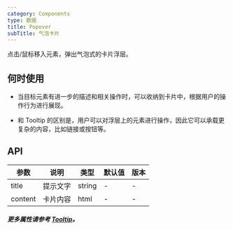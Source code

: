 ```yaml
---
category: Components
type: 数据
title: Popover
subTitle: 气泡卡片
---
```


点击/鼠标移入元素，弹出气泡式的卡片浮层。

## 何时使用
- 当目标元素有进一步的描述和相关操作时，可以收纳到卡片中，根据用户的操作行为进行展现。

- 和 Tooltip 的区别是，用户可以对浮层上的元素进行操作，因此它可以承载更复杂的内容，比如链接或按钮等。
  

## API
| 参数    | 说明     | 类型   | 默认值 | 版本 |
| ------- | -------- | ------ | ------ | ---- |
| title   | 提示文字 | string | -      | -    |
| content | 卡片内容 | html   | -      | -    |


##### 更多属性请参考 [Tooltip](/components/tooltip/#API)。